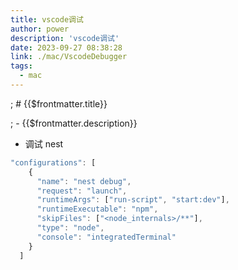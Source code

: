 ```yaml
---
title: vscode调试
author: power
description: 'vscode调试'
date: 2023-09-27 08:38:28
link: ./mac/VscodeDebugger
tags:
  - mac
---
```


; # {{$frontmatter.title}}

; - {{$frontmatter.description}}

- 调试 nest

```js
"configurations": [
    {
      "name": "nest debug",
      "request": "launch",
      "runtimeArgs": ["run-script", "start:dev"],
      "runtimeExecutable": "npm",
      "skipFiles": ["<node_internals>/**"],
      "type": "node",
      "console": "integratedTerminal"
    }
  ]
```
